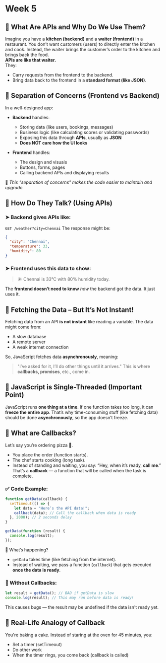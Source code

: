 # Week 5

## 🔹 What Are APIs and Why Do We Use Them?

Imagine you have a **kitchen (backend)** and a **waiter (frontend)** in a restaurant. You don’t want customers (users) to directly enter the kitchen and cook. Instead, the waiter brings the customer’s order to the kitchen and brings back the food. <br>
**APIs are like that waiter.** <br>
They:
* Carry requests from the frontend to the backend.
* Bring data back to the frontend in a **standard format (like JSON)**.

## 🔹 Separation of Concerns (Frontend vs Backend)
In a well-designed app:
* **Backend** handles:
  * Storing data (like users, bookings, messages)
  * Business logic (like calculating scores or validating passwords)
  * Exposing this data through **APIs**, usually as **JSON**
  * **Does NOT care how the UI looks**

* **Frontend** handles:
  * The design and visuals
  * Buttons, forms, pages
  * Calling backend APIs and displaying results

📌 *This "separation of concerns" makes the code easier to maintain and upgrade.*

## 🔹 How Do They Talk? (Using APIs)

### ➤ Backend gives APIs like:

`` GET /weather?city=Chennai ``
The response might be:

```json
{
  "city": "Chennai",
  "temperature": 33,
  "humidity": 80
}
```

### ➤ Frontend uses this data to show:
> ☀️ Chennai is 33°C with 80% humidity today.

The **frontend doesn’t need to know** *how* the backend got the data. It just uses it.

## 🔹 Fetching the Data – But It’s Not Instant!
Fetching data from an API **is not instant** like reading a variable. The data might come from:
* A slow database
* A remote server
* A weak internet connection

So, JavaScript fetches data **asynchronously**, meaning:
> "I’ve asked for it, I’ll do other things until it arrives."
This is where **callbacks, promises**, etc., come in.

## 🔹 JavaScript is Single-Threaded (Important Point)
JavaScript runs **one thing at a time**. If one function takes too long, it can **freeze the entire app**. That’s why time-consuming stuff (like fetching data) should be done **asynchronously**, so the app doesn’t freeze.

## 🔹 What are Callbacks?
Let’s say you’re ordering pizza 🍕.
* You place the order (function starts).
* The chef starts cooking (long task).
* Instead of standing and waiting, you say: “Hey, when it’s ready, **call me**.”
That’s a **callback** — a function that will be called when the task is complete.

### ✅ Code Example:
```js
function getData(callback) {
  setTimeout(() => {
    let data = "Here’s the API data!";
    callback(data); // Call the callback when data is ready
  }, 2000); // 2 seconds delay
}

getData(function (result) {
  console.log(result);
});
```

🧠 What’s happening?
* `getData` takes time (like fetching from the internet).
* Instead of waiting, we pass a function (`callback`) that gets executed **once the data is ready**.

### 📛 Without Callbacks:
```js
let result = getData(); // BAD if getData is slow
console.log(result); // This may run before data is ready!
```

This causes bugs — the result may be undefined if the data isn't ready yet.

## 🔹 Real-Life Analogy of Callback

You're baking a cake. Instead of staring at the oven for 45 minutes, you:

* Set a timer (setTimeout)
* Do other work
* When the timer rings, you come back (callback is called)
